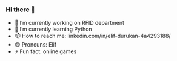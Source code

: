 ### Hi there 👋




- 🔭 I’m currently working on RFID department
- 🌱 I’m currently learning Python
- 📫 How to reach me: linkedin.com/in/elif-durukan-4a4293188/
- 😄 Pronouns: Elif
- ⚡ Fun fact: online games 


